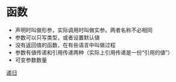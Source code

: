 # 函数

* 声明时叫做形参，实际调用时叫做实参。两者名称不必相同
* 参数可以只写类型，或者设置默认値
* 没有返回值的函数，在有些语言中叫做过程
* 参数有値传递和引用传递两种（实际上引用传递是一份“引用的値”）
* 可变参数数量



[递归](./recursion.md)